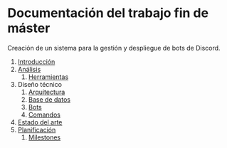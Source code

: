 # Documentación del trabajo fin de máster

Creación de un sistema para la gestión y despliegue de bots de Discord.

1. [Introducción](introduccion/introduccion.md)
2. [Análisis](analisis/analisis.md)
   1. [Herramientas](analisis/herramientas.md)
3. Diseño técnico
   1. [Arquitectura](diseño/arquitectura.md)
   2. [Base de datos](diseño/base-datos.md)
   3. [Bots](diseño/bots.md)
   4. [Comandos](diseño/comandos.md)
4. [Estado del arte](estado-del-arte/estado-del-arte.md)
5. [Planificación](planificacion/planificacion.md)
   1. [Milestones](planificacion/milestones.md)
